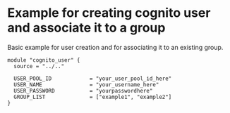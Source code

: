 # Example for creating cognito user and associate it to a group

Basic example for user creation and for associating it to an existing group.

```hcl
module "cognito_user" {
  source = "../.."

  USER_POOL_ID            = "your_user_pool_id_here"
  USER_NAME               = "your_username_here"
  USER_PASSWORD           = "yourpasswordhere" 
  GROUP_LIST              = ["example1", "example2"]
}
```
